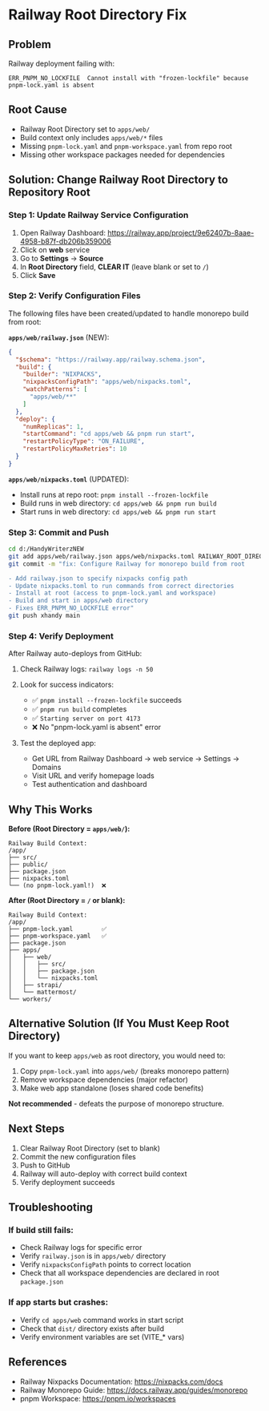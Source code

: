 # Railway Root Directory Fix

## Problem
Railway deployment failing with:
```
ERR_PNPM_NO_LOCKFILE  Cannot install with "frozen-lockfile" because pnpm-lock.yaml is absent
```

## Root Cause
- Railway Root Directory set to `apps/web/`
- Build context only includes `apps/web/*` files
- Missing `pnpm-lock.yaml` and `pnpm-workspace.yaml` from repo root
- Missing other workspace packages needed for dependencies

## Solution: Change Railway Root Directory to Repository Root

### Step 1: Update Railway Service Configuration

1. Open Railway Dashboard: https://railway.app/project/9e62407b-8aae-4958-b87f-db206b359006
2. Click on **web** service
3. Go to **Settings** → **Source**
4. In **Root Directory** field, **CLEAR IT** (leave blank or set to `/`)
5. Click **Save**

### Step 2: Verify Configuration Files

The following files have been created/updated to handle monorepo build from root:

**`apps/web/railway.json`** (NEW):
```json
{
  "$schema": "https://railway.app/railway.schema.json",
  "build": {
    "builder": "NIXPACKS",
    "nixpacksConfigPath": "apps/web/nixpacks.toml",
    "watchPatterns": [
      "apps/web/**"
    ]
  },
  "deploy": {
    "numReplicas": 1,
    "startCommand": "cd apps/web && pnpm run start",
    "restartPolicyType": "ON_FAILURE",
    "restartPolicyMaxRetries": 10
  }
}
```

**`apps/web/nixpacks.toml`** (UPDATED):
- Install runs at repo root: `pnpm install --frozen-lockfile`
- Build runs in web directory: `cd apps/web && pnpm run build`
- Start runs in web directory: `cd apps/web && pnpm run start`

### Step 3: Commit and Push

```bash
cd d:/HandyWriterzNEW
git add apps/web/railway.json apps/web/nixpacks.toml RAILWAY_ROOT_DIRECTORY_FIX.md
git commit -m "fix: Configure Railway for monorepo build from root

- Add railway.json to specify nixpacks config path
- Update nixpacks.toml to run commands from correct directories
- Install at root (access to pnpm-lock.yaml and workspace)
- Build and start in apps/web directory
- Fixes ERR_PNPM_NO_LOCKFILE error"
git push xhandy main
```

### Step 4: Verify Deployment

After Railway auto-deploys from GitHub:

1. Check Railway logs: `railway logs -n 50`
2. Look for success indicators:
   - ✅ `pnpm install --frozen-lockfile` succeeds
   - ✅ `pnpm run build` completes
   - ✅ `Starting server on port 4173`
   - ❌ No "pnpm-lock.yaml is absent" error

3. Test the deployed app:
   - Get URL from Railway Dashboard → web service → Settings → Domains
   - Visit URL and verify homepage loads
   - Test authentication and dashboard

## Why This Works

**Before (Root Directory = `apps/web/`):**
```
Railway Build Context:
/app/
├── src/
├── public/
├── package.json
├── nixpacks.toml
└── (no pnpm-lock.yaml!)  ❌
```

**After (Root Directory = `/` or blank):**
```
Railway Build Context:
/app/
├── pnpm-lock.yaml        ✅
├── pnpm-workspace.yaml   ✅
├── package.json
├── apps/
│   ├── web/
│   │   ├── src/
│   │   ├── package.json
│   │   └── nixpacks.toml
│   ├── strapi/
│   └── mattermost/
└── workers/
```

## Alternative Solution (If You Must Keep Root Directory)

If you want to keep `apps/web` as root directory, you would need to:

1. Copy `pnpm-lock.yaml` into `apps/web/` (breaks monorepo pattern)
2. Remove workspace dependencies (major refactor)
3. Make web app standalone (loses shared code benefits)

**Not recommended** - defeats the purpose of monorepo structure.

## Next Steps

1. Clear Railway Root Directory (set to blank)
2. Commit the new configuration files
3. Push to GitHub
4. Railway will auto-deploy with correct build context
5. Verify deployment succeeds

## Troubleshooting

### If build still fails:
- Check Railway logs for specific error
- Verify `railway.json` is in `apps/web/` directory
- Verify `nixpacksConfigPath` points to correct location
- Check that all workspace dependencies are declared in root `package.json`

### If app starts but crashes:
- Verify `cd apps/web` command works in start script
- Check that `dist/` directory exists after build
- Verify environment variables are set (VITE_* vars)

## References

- Railway Nixpacks Documentation: https://nixpacks.com/docs
- Railway Monorepo Guide: https://docs.railway.app/guides/monorepo
- pnpm Workspace: https://pnpm.io/workspaces
